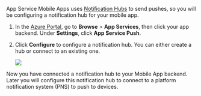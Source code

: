 App Service Mobile Apps uses [Notification Hubs] to send pushes, so you will be configuring a notification hub for your mobile app.

1. In the [Azure Portal], go to **Browse** > **App Services**, then click your app backend. Under **Settings**, click **App Service Push**.
2. Click **Configure** to configure a notification hub. You can either create a hub or connect to an existing one.
   
    ![](./media/app-service-mobile-create-notification-hub/configure-hub-flow.png)

Now you have connected a notification hub to your Mobile App backend. Later you will configure this notification hub to connect to a platform notification system (PNS) to push to devices.

[Azure Portal]: https://portal.azure.com/
[Notification Hubs]: https://azure.microsoft.com/en-us/documentation/articles/notification-hubs-push-notification-overview/